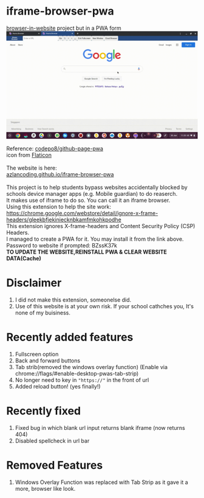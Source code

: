 # iframe-browser-pwa
[browser-in-website](https://github.com/AzlanCoding/browser-in-website) project but in a PWA form  <br>
![image](https://raw.githubusercontent.com/AzlanCoding/azlancoding.github.io/main/iframe-browser/Screen%20recording%202022-06-30%2011.25.19.gif)

Reference: [codepo8/github-page-pwa](https://github.com/codepo8/github-page-pwa/blob/main/manifest.webmanifest)  <br>
icon from [Flaticon](https://www.flaticon.com/free-icons/web-development)  <br>
<br>
The website is here:  <br>
[azlancoding.github.io/iframe-browser-pwa](https://azlancoding.github.io/iframe-browser-pwa/) <br>
<br>
This project is to help students bypass websites accidentally blocked by schools device manager apps (e.g. Mobile guardian) to do reaserch.  <br>
It makes use of iframe to do so. You can call it an iframe browser. <br>
Using this extension to help the site work: https://chrome.google.com/webstore/detail/ignore-x-frame-headers/gleekbfjekiniecknbkamfmkohkpodhe <br>
This extension ignores X-frame-headers and Content Security Policy (CSP) Headers. <br>
I managed to create a PWA for it. You may install it from the link above. <br>
Password to website if prompted: BZssK37k <br>
**TO UPDATE THE WEBSITE,REINSTALL PWA & CLEAR WEBSITE DATA(Cache)**
# Disclaimer
1. I did not make this extension, someonelse did.
2. Use of this website is at your own risk. If your school cathches you, It's none of my buisiness.
# Recently added features 
1. Fullscreen option
2. Back and forward buttons
3. Tab strib(removed the windows overlay function) (Enable via chrome://flags/#enable-desktop-pwas-tab-strip)
4. No longer need to key in `"https://"` in the front of url
5. Added reload button! (yes finally!)
# Recently fixed
1. Fixed bug in which blank url input returns blank iframe (now returns 404)
2. Disabled spellcheck in url bar
# Removed Features
1. Windows Overlay Function was replaced with Tab Strip as it gave it a more, browser like look.
